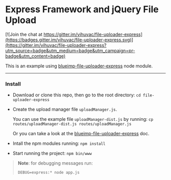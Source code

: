 Express Framework and jQuery File Upload
========================================

[![Join the chat at https://gitter.im/vihuvac/file-uploader-express](https://badges.gitter.im/vihuvac/file-uploader-express.svg)](https://gitter.im/vihuvac/file-uploader-express?utm_source=badge&utm_medium=badge&utm_campaign=pr-badge&utm_content=badge)

This is an example using [blueimp-file-uploader-express](https://github.com/vihuvac/blueimp-file-uploader-express) node module.

---

### Install

* Download or clone this repo, then go to the root directory:
    ```cd file-uploader-express```

* Create the upload manager file ```uploadManager.js```.

    You can use the example file ```uploadManager-dist.js``` by running:
        ```cp routes/uploadManager-dist.js routes/uploadManager.js```

    Or you can take a look at the [blueimp-file-uploader-express](https://github.com/vihuvac/blueimp-file-uploader-express) doc.

* Intall the npm modules running:
    ```npm install```

* Start running the project:
    ```npm bin/www```

> **Note**:
> for debugging messages run:
>
> ```DEBUG=express:* node app.js```
